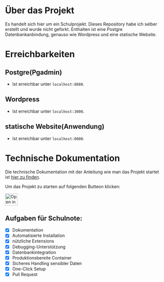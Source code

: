 # Über das Projekt

Es handelt sich hier um ein Schulprojekt. Dieses Repository habe ich selber erstellt und wurde nicht geforkt. Enthalten ist eine Postgre Datenbankanbindung, genauso wie Wordpress und eine statische Website.

# Erreichbarkeiten

## Postgre(Pgadmin)

- Ist erreichbar unter `localhost:8080`.

## Wordpress

- Ist erreichbar unter `localhost:3000`.

## statische Website(Anwendung)

- Ist erreichbar unter `localhost:8000`.

# Technische Dokumentation

Die technische Dokumentation mit der Anleitung wie man das Projekt startet ist [hier zu finden](DevContainer_README.md). <br>

Um das Projekt zu starten auf folgenden Butteon klicken:

<a href="https://vscode.dev/redirect?url=vscode://ms-vscode-remote.remote-containers/cloneInVolume?url=https://github.com/yannickbbzbl/modul-1691">
  <img 
    src="https://img.shields.io/badge/Open_in-DevContainer-blue?logo=visual-studio-code" 
    alt="Open in DevContainer" 
    height="40"
  >
</a>


## Aufgaben für Schulnote:

- [x] Dokumentation
- [x] Automatisierte Installation
- [x] nützliche Extensions
- [x] Debugging-Unterstützung
- [x] Datenbankintegration
- [x] Produktionsbereite Container
- [x] Sicheres Handling sensibler Daten
- [x] One-Click Setup
- [x] Pull Request
